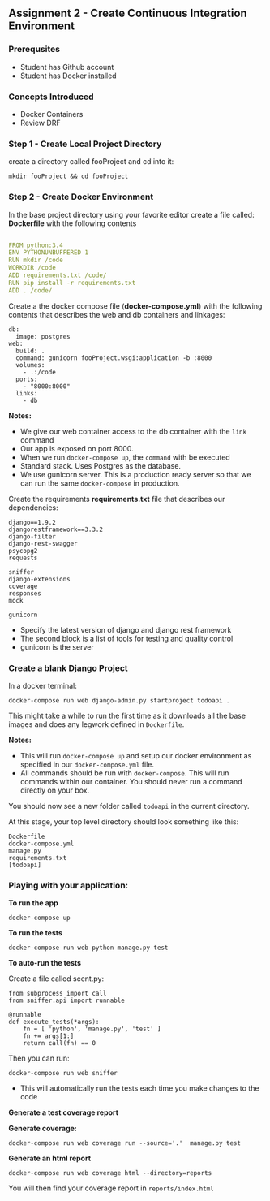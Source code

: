 ## Assignment 2 - Create Continuous Integration Environment

### Prerequsites
- Student has Github account
- Student has Docker installed

### Concepts Introduced
- Docker Containers
- Review DRF

### Step 1 - Create Local Project Directory
create a directory called fooProject and cd into it:
```
mkdir fooProject && cd fooProject
```

### Step 2 - Create Docker Environment

In the base project directory using your favorite editor create a file called: **Dockerfile** with the following contents

```yaml

FROM python:3.4
ENV PYTHONUNBUFFERED 1
RUN mkdir /code
WORKDIR /code
ADD requirements.txt /code/
RUN pip install -r requirements.txt
ADD . /code/
```

Create a the docker compose file (**docker-compose.yml**) with the following contents that describes the web and db containers and linkages:

```
db:
  image: postgres
web:
  build: .
  command: gunicorn fooProject.wsgi:application -b :8000
  volumes:
    - .:/code
  ports:
    - "8000:8000"
  links:
    - db
```

**Notes:**

* We give our web container access to the db container with the `link` command
* Our app is exposed on port 8000. 
* When we run `docker-compose up`, the `command` with be executed
* Standard stack. Uses Postgres as the database.
* We use gunicorn server. This is a production ready server so that we can run the same `docker-compose` in production. 

Create the requirements **requirements.txt** file that describes our dependencies:

```
django==1.9.2 
djangorestframework==3.3.2
django-filter
django-rest-swagger
psycopg2
requests

sniffer
django-extensions
coverage
responses
mock

gunicorn

```
* Specify the latest version of django and django rest framework
* The second block is a list of tools for testing and quality control
* gunicorn is the server

### Create a blank Django Project

In a docker terminal: 

```
docker-compose run web django-admin.py startproject todoapi .
```

This might take a while to run the first time as it downloads all the base images and does any legwork defined in `Dockerfile`.

**Notes:**

* This will run `docker-compose up` and setup our docker environment as specified in our `docker-compose.yml` file. 
* All commands should be run with `docker-compose`. This will run commands within our container. You should never run a command directly on your box.

You should now see a new folder called `todoapi` in the current directory. 

At this stage, your top level directory should look something like this:

```
Dockerfile
docker-compose.yml
manage.py
requirements.txt
[todoapi]
```

### Playing with your application: 

**To run the app**

```
docker-compose up
```

**To run the tests**

```
docker-compose run web python manage.py test
```

**To auto-run the tests**

Create a file called scent.py:

```
from subprocess import call
from sniffer.api import runnable

@runnable
def execute_tests(*args):
    fn = [ 'python', 'manage.py', 'test' ]
    fn += args[1:]
    return call(fn) == 0
```

Then you can run: 

```
docker-compose run web sniffer
```

* This will automatically run the tests each time you make changes to the code

**Generate a test coverage report**

**Generate coverage:**

```
docker-compose run web coverage run --source='.'  manage.py test
```

**Generate an html report**

```
docker-compose run web coverage html --directory=reports
```

You will then find your coverage report in `reports/index.html`
